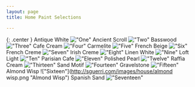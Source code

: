 ```yaml
---
layout: page 
title: Home Paint Selections

---
```



{: .center }
Antique White
!["One"](http://sguerri.com/images/house/antique_white.png "Antique White")
Ancient Scroll
!["Two"](http://sguerri.com/images/house/ancient_scroll.png "Ancient Scroll")
Basswood
!["Three"](http://sguerri.com/images/house/basswood.png "Basswood")
Cafe Cream
!["Four"](http://sguerri.com/images/house/cafe_cream.png "Cafe Cream")
Carmelite
!["Five"](http://sguerri.com/images/house/carmelite.png "Carmelite")
French Beige
!["Six"](http://sguerri.com/images/house/french_beige.png "French Beige")
French Creme
!["Seven"](http://sguerri.com/images/house/french_creme.png "French Creme")
Irish Creme
!["Eight"](http://sguerri.com/images/house/irish_creme.png "Irish Creme")
Linen White
!["Nine"](http://sguerri.com/images/house/linen_white.png "Linen White")
Loft Light
!["Ten"](http://sguerri.com/images/house/loft_light.png "Loft Light")
Parisian Cafe
!["Eleven"](http://sguerri.com/images/house/parisian_cafe.png "Parisian Cafe")
Polished Pearl
!["Twelve"](http://sguerri.com/images/house/polished_pearl.png "Polished Pearl")
Raffia Cream
!["Thirteen"](http://sguerri.com/images/house/raffia_cream.png "Raffia Cream")
Sand Motif
!["Fourteen"](http://sguerri.com/images/house/sand_motif.png "Sand Motif")
Gravelstone
!["Fifteen"](http://sguerri.com/images/house/gravelstone.png "Gravelstone")
Almond Wisp
!["Sixteen"](http://sguerri.com/images/house/almond wisp.png "Almond Wisp")
Spanish Sand
!["Seventeen"](http://sguerri.com/images/house/spanish_sand.png "Spanish Sand")

[//]: # (https://github.com/jekyll/jekyll/issues/3219)


